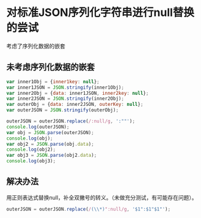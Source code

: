 # 对标准JSON序列化字符串进行null替换的尝试

考虑了序列化数据的嵌套

## 未考虑序列化数据的嵌套
```javascript
var inner1Obj = {inner1key: null};
var inner1JSON = JSON.stringify(inner1Obj);
var inner2Obj = {data: inner1JSON, inner2key: null};
var inner2JSON = JSON.stringify(inner2Obj);
var outerObj = {data: inner2JSON, outerKey: null};
var outerJSON = JSON.stringify(outerObj);

outerJSON = outerJSON.replace(/:null/g, ':""');
console.log(outerJSON);
var obj = JSON.parse(outerJSON);
console.log(obj);
var obj2 = JSON.parse(obj.data);
console.log(obj2);
var obj3 = JSON.parse(obj2.data);
console.log(obj3);
```

## 解决办法
用正则表达式替换null，补全双撇号的转义。（未做充分测试，有可能存在问题）。
```javascript
outerJSON = outerJSON.replace(/(\\*)":null/g, '$1":$1"$1"');
```
